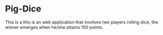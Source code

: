 # Pig-Dice
This is a  this is an web application that involves two players rolling dice, the winner emerges when he/she attains 100 points.
